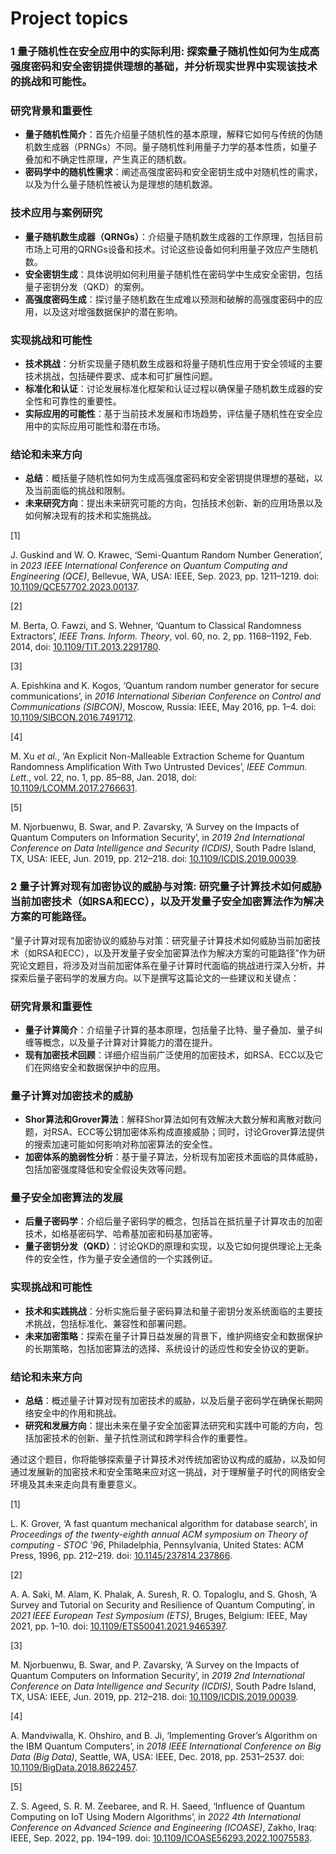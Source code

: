 # Project topics

### 1 **量子随机性在安全应用中的实际利用**: 探索量子随机性如何为生成高强度密码和安全密钥提供理想的基础，并分析现实世界中实现该技术的挑战和可能性。

### 研究背景和重要性

- **量子随机性简介**：首先介绍量子随机性的基本原理，解释它如何与传统的伪随机数生成器（PRNGs）不同。量子随机性利用量子力学的基本性质，如量子叠加和不确定性原理，产生真正的随机数。
- **密码学中的随机性需求**：阐述高强度密码和安全密钥生成中对随机性的需求，以及为什么量子随机性被认为是理想的随机数源。

### 技术应用与案例研究

- **量子随机数生成器（QRNGs）**：介绍量子随机数生成器的工作原理，包括目前市场上可用的QRNGs设备和技术。讨论这些设备如何利用量子效应产生随机数。
- **安全密钥生成**：具体说明如何利用量子随机性在密码学中生成安全密钥，包括量子密钥分发（QKD）的案例。
- **高强度密码生成**：探讨量子随机数在生成难以预测和破解的高强度密码中的应用，以及这对增强数据保护的潜在影响。

### 实现挑战和可能性

- **技术挑战**：分析实现量子随机数生成器和将量子随机性应用于安全领域的主要技术挑战，包括硬件要求、成本和可扩展性问题。
- **标准化和认证**：讨论发展标准化框架和认证过程以确保量子随机数生成器的安全性和可靠性的重要性。
- **实际应用的可能性**：基于当前技术发展和市场趋势，评估量子随机性在安全应用中的实际应用可能性和潜在市场。

### 结论和未来方向

- **总结**：概括量子随机性如何为生成高强度密码和安全密钥提供理想的基础，以及当前面临的挑战和限制。
- **未来研究方向**：提出未来研究可能的方向，包括技术创新、新的应用场景以及如何解决现有的技术和实施挑战。

[1]

J. Guskind and W. O. Krawec, ‘Semi-Quantum Random Number Generation’, in *2023 IEEE International Conference on Quantum Computing and Engineering (QCE)*, Bellevue, WA, USA: IEEE, Sep. 2023, pp. 1211–1219. doi: [10.1109/QCE57702.2023.00137](https://doi.org/10.1109/QCE57702.2023.00137).



[2]

M. Berta, O. Fawzi, and S. Wehner, ‘Quantum to Classical Randomness Extractors’, *IEEE Trans. Inform. Theory*, vol. 60, no. 2, pp. 1168–1192, Feb. 2014, doi: [10.1109/TIT.2013.2291780](https://doi.org/10.1109/TIT.2013.2291780).



[3]

A. Epishkina and K. Kogos, ‘Quantum random number generator for secure communications’, in *2016 International Siberian Conference on Control and Communications (SIBCON)*, Moscow, Russia: IEEE, May 2016, pp. 1–4. doi: [10.1109/SIBCON.2016.7491712](https://doi.org/10.1109/SIBCON.2016.7491712).



[4]

M. Xu *et al.*, ‘An Explicit Non-Malleable Extraction Scheme for Quantum Randomness Amplification With Two Untrusted Devices’, *IEEE Commun. Lett.*, vol. 22, no. 1, pp. 85–88, Jan. 2018, doi: [10.1109/LCOMM.2017.2766631](https://doi.org/10.1109/LCOMM.2017.2766631).



[5]

M. Njorbuenwu, B. Swar, and P. Zavarsky, ‘A Survey on the Impacts of Quantum Computers on Information Security’, in *2019 2nd International Conference on Data Intelligence and Security (ICDIS)*, South Padre Island, TX, USA: IEEE, Jun. 2019, pp. 212–218. doi: [10.1109/ICDIS.2019.00039](https://doi.org/10.1109/ICDIS.2019.00039).





### 2 **量子计算对现有加密协议的威胁与对策**: 研究量子计算技术如何威胁当前加密技术（如RSA和ECC），以及开发量子安全加密算法作为解决方案的可能路径。

“量子计算对现有加密协议的威胁与对策：研究量子计算技术如何威胁当前加密技术（如RSA和ECC），以及开发量子安全加密算法作为解决方案的可能路径”作为研究论文题目，将涉及对当前加密体系在量子计算时代面临的挑战进行深入分析，并探索后量子密码学的发展方向。以下是撰写这篇论文的一些建议和关键点：

### 研究背景和重要性

- **量子计算简介**：介绍量子计算的基本原理，包括量子比特、量子叠加、量子纠缠等概念，以及量子计算对计算能力的潜在提升。
- **现有加密技术回顾**：详细介绍当前广泛使用的加密技术，如RSA、ECC以及它们在网络安全和数据保护中的应用。

### 量子计算对加密技术的威胁

- **Shor算法和Grover算法**：解释Shor算法如何有效解决大数分解和离散对数问题，对RSA、ECC等公钥加密体系构成直接威胁；同时，讨论Grover算法提供的搜索加速可能如何影响对称加密算法的安全性。
- **加密体系的脆弱性分析**：基于量子算法，分析现有加密技术面临的具体威胁，包括加密强度降低和安全假设失效等问题。

### 量子安全加密算法的发展

- **后量子密码学**：介绍后量子密码学的概念，包括旨在抵抗量子计算攻击的加密技术，如格基密码学、哈希基加密和码基加密等。
- **量子密钥分发（QKD）**：讨论QKD的原理和实现，以及它如何提供理论上无条件的安全性，作为量子安全通信的一个实践例证。

### 实现挑战和可能性

- **技术和实践挑战**：分析实施后量子密码算法和量子密钥分发系统面临的主要技术挑战，包括标准化、兼容性和部署问题。
- **未来加密策略**：探索在量子计算日益发展的背景下，维护网络安全和数据保护的长期策略，包括加密算法的选择、系统设计的适应性和安全协议的更新。

### 结论和未来方向

- **总结**：概述量子计算对现有加密技术的威胁，以及后量子密码学在确保长期网络安全中的作用和挑战。
- **研究和发展方向**：提出未来在量子安全加密算法研究和实践中可能的方向，包括加密技术的创新、量子抗性测试和跨学科合作的重要性。

通过这个题目，你将能够探索量子计算技术对传统加密协议构成的威胁，以及如何通过发展新的加密技术和安全策略来应对这一挑战，对于理解量子时代的网络安全环境及其未来走向具有重要意义。





[1]

L. K. Grover, ‘A fast quantum mechanical algorithm for database search’, in *Proceedings of the twenty-eighth annual ACM symposium on Theory of computing - STOC ’96*, Philadelphia, Pennsylvania, United States: ACM Press, 1996, pp. 212–219. doi: [10.1145/237814.237866](https://doi.org/10.1145/237814.237866).



[2]

A. A. Saki, M. Alam, K. Phalak, A. Suresh, R. O. Topaloglu, and S. Ghosh, ‘A Survey and Tutorial on Security and Resilience of Quantum Computing’, in *2021 IEEE European Test Symposium (ETS)*, Bruges, Belgium: IEEE, May 2021, pp. 1–10. doi: [10.1109/ETS50041.2021.9465397](https://doi.org/10.1109/ETS50041.2021.9465397).



[3]

M. Njorbuenwu, B. Swar, and P. Zavarsky, ‘A Survey on the Impacts of Quantum Computers on Information Security’, in *2019 2nd International Conference on Data Intelligence and Security (ICDIS)*, South Padre Island, TX, USA: IEEE, Jun. 2019, pp. 212–218. doi: [10.1109/ICDIS.2019.00039](https://doi.org/10.1109/ICDIS.2019.00039).



[4]

A. Mandviwalla, K. Ohshiro, and B. Ji, ‘Implementing Grover’s Algorithm on the IBM Quantum Computers’, in *2018 IEEE International Conference on Big Data (Big Data)*, Seattle, WA, USA: IEEE, Dec. 2018, pp. 2531–2537. doi: [10.1109/BigData.2018.8622457](https://doi.org/10.1109/BigData.2018.8622457).



[5]

Z. S. Ageed, S. R. M. Zeebaree, and R. H. Saeed, ‘Influence of Quantum Computing on IoT Using Modern Algorithms’, in *2022 4th International Conference on Advanced Science and Engineering (ICOASE)*, Zakho, Iraq: IEEE, Sep. 2022, pp. 194–199. doi: [10.1109/ICOASE56293.2022.10075583](https://doi.org/10.1109/ICOASE56293.2022.10075583).
